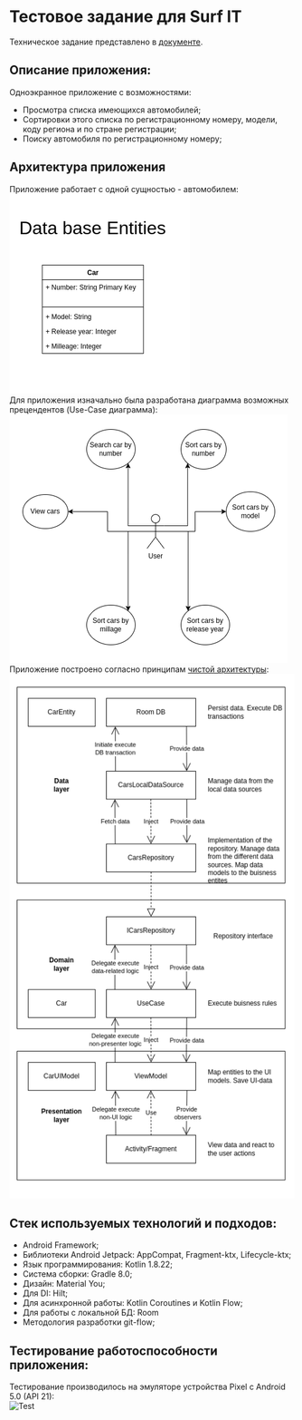 # Тестовое задание для Surf IT
Техническое задание представлено в [документе](./documents/Android%20Kotlin%20Test%20Task%201.pdf).

## Описание приложения:
Одноэкранное приложение с возможностями:
- Просмотра списка имеющихся автомобилей;
- Сортировки этого списка по регистрационному номеру, модели, коду региона и по стране
регистрации;
- Поиску автомобиля по регистрационному номеру;

## Архитектура приложения
Приложение работает с одной сущностью - автомобилем:  
![DB](./images/DB.png)  
Для приложения изначально была разработана диаграмма возможных прецендентов (Use-Case диаграмма):  
![UseCase](./images/UseCase.png)  
Приложение построено согласно принципам
[чистой архитектуры](https://fernandocejas.com/2018/05/07/architecting-android-reloaded/):  
![Architecture](./images/Architecture.png)  

## Стек используемых технологий и подходов:
- Android Framework;
- Библиотеки Android Jetpack: AppCompat, Fragment-ktx, Lifecycle-ktx;
- Язык программирования: Kotlin 1.8.22;
- Система сборки: Gradle 8.0;
- Дизайн: Material You;
- Для DI: Hilt;
- Для асинхронной работы: Kotlin Coroutines и Kotlin Flow;
- Для работы с локальной БД: Room
- Методология разработки git-flow;

## Тестирование работоспособности приложения:
Тестирование производилось на эмуляторе устройства Pixel с Android 5.0 (API 21):  
![Test](./images/test-pixel-api-21.gif)  
